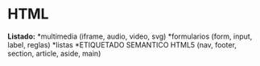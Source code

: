 # HTML

**Listado:**
    *multimedia (iframe, audio, video, svg)
    *formularios (form, input, label, reglas)
    *listas
    *ETIQUETADO SEMANTICO HTML5 (nav, footer, section, article, aside, main)
